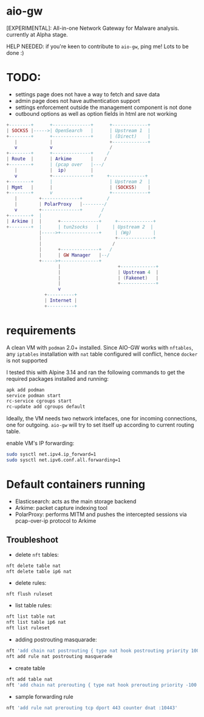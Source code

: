 # aio-gw
[EXPERIMENTAL]: All-in-one Network Gateway for Malware analysis. currently at Alpha stage.


HELP NEEDED: if you're keen to contribute to `aio-gw`, ping me! Lots to be done :)

# TODO:

- settings page does not have a way to fetch and save data 
- admin page does not have authentication support
- settings enforcement outside the management component is not done
- outbound options as well as option fields in html are not working

```lua
+--------+      +--------------+      +-------------+
| SOCKS5 |----->| OpenSearch   |      | Upstream 1  |
+--------+      +--------------+      | (Direct)    |
   |            |                     +-------------+
   v            v                     /             
+--------+      +--------------+     /              
| Route  |      | Arkime       |    /               
+--------+      | (pcap over   |---/                
   |            |  ip)         |                    
   v            +--------------+     +-------------+
+--------+      |                     | Upstream 2  |
| Mgmt   |      |                     | (SOCKS5)    |
+--------+      v                     +-------------+
   |        +--------------+         /              
   |        | PolarProxy   |--------/               
   v        +--------------+       /                
+--------+  |                     /                 
| Arkime |  |      +--------------+     +-------------+
+--------+  |      | tun2socks   |     | Upstream 2  |
            |----->+--------------+     | (Wg)        |
            |                           +-------------+
            |                          /              
            |      +--------------+   /               
            |      | GW Manager   |--/                
            +----->+--------------+                   
                   |                     +-------------+
                   |                     | Upstream 4  |
                   |                     | (Fakenet)   |
                   |                     +-------------+
                   v
              +----------+
              | Internet |
              +----------+
```

# requirements

A clean VM with `podman` 2.0+ installed. Since AIO-GW works with `nftables`, any `iptables` installation with `nat` table configured will conflict, hence `docker` is not supported

I tested this with Alpine 3.14 and ran the following commands to get the required packages installed and running:

```sh
apk add podman
service podman start
rc-service cgroups start
rc-update add cgroups default
```

Ideally, the VM needs two network intefaces, one for incoming connections, one for outgoing. `aio-gw` will try to set itself up according to current routing table.

enable VM's IP forwarding:

```sh
sudo sysctl net.ipv4.ip_forward=1
sudo sysctl net.ipv6.conf.all.forwarding=1
```

# Default containers running

- Elasticsearch: acts as the main storage backend
- Arkime: packet capture indexing tool
- PolarProxy: performs MITM and pushes the intercepted sessions via pcap-over-ip protocol to Arkime

## Troubleshoot

- delete `nft` tables:

```sh
nft delete table nat
nft delete table ip6 nat
```

- delete rules:

`nft flush ruleset`

- list table rules:

```sh
nft list table nat
nft list table ip6 nat
nft list ruleset
```
- adding postrouting masquarade:

```sh
nft 'add chain nat postrouting { type nat hook postrouting priority 100 ; }'
nft add rule nat postrouting masquerade
```

- create table

```sh
nft add table nat
nft 'add chain nat prerouting { type nat hook prerouting priority -100 ; }'
```

- sample forwarding rule

```sh
nft 'add rule nat prerouting tcp dport 443 counter dnat :10443'
```